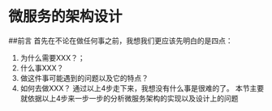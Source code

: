 # 微服务的架构设计   
##前言
首先在不论在做任何事之前，我想我们更应该先明白的是四点：
1. 为什么需要XXX？；
2. 什么事XXX？
3. 做这件事可能遇到的问题以及它的特点？
4. 如何去做XXX？ 
 通过以上4步走下来，我想没有什么事是很难的了。 本节主要就依据以上4步来一步一步的分析微服务架构的实现以及设计上的问题   

### 

